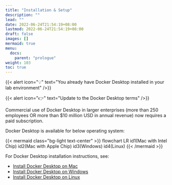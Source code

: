 ```yaml
---
title: "Installation & Setup"
description: ""
lead: ""
date: 2022-06-24T21:54:19+08:00
lastmod: 2022-06-24T21:54:19+08:00
draft: false
images: []
mermaid: true
menu:
  docs:
    parent: "prologue"
weight: 103
toc: true
---
```


{{< alert icon="💡" text="You already have Docker Desktop installed in your lab environment" />}}



{{< alert icon="👉" text="Update to the Docker Desktop terms" />}}

  Commercial use of Docker Desktop in larger enterprises (more than 250 employees OR more than $10 million USD in annual revenue) now requires a paid subscription.
    

Docker Desktop is available for below operating system:
    
{{< mermaid class="bg-light text-center" >}}
flowchart LR
    id1(Mac with Intel Chip)
    id2(Mac with Apple Chip)
    id3(Windows)
    id4(Linux)
{{< /mermaid >}}


For Docker Desktop installation instructions, see:

  * [Install Docker Desktop on Mac](https://docs.docker.com/desktop/mac/install/)
  * [Install Docker Desktop on Windows](https://docs.docker.com/desktop/windows/install/)
  * [Install Docker Desktop on Linux](https://docs.docker.com/desktop/linux/install/)
